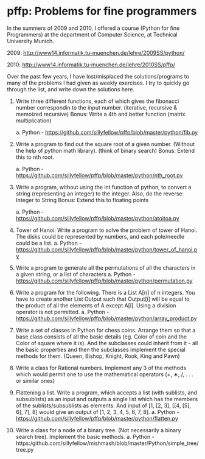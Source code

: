 pffp: Problems for fine programmers
===================================

In the summers of 2009 and 2010, I offered a course (Python for fine Programmers) at the department of Computer Science, at Technical University Munich.

 2009: http://www14.informatik.tu-muenchen.de/lehre/2009SS/python/

 2010: http://www14.informatik.tu-muenchen.de/lehre/2010SS/pffp/

Over the past few years, I have lost/misplaced the solutions/programs to many of the problems I had given as weekly exercises. I try to quickly go through the list, and write down the solutions here.

1. Write three different functions, each of which gives the fibonacci number
   correspondin to the input number. (iterative, recursive & memoized
   recursive)
   Bonus: Write a 4th and better function (matrix multiplication)

   a. Python - https://github.com/sillyfellow/pffp/blob/master/python/fib.py

2. Write a program to find out the square root of a given number. (Without the
   help of python math library). (think of binary search)
   Bonus: Extend this to nth root.

   a. Python - https://github.com/sillyfellow/pffp/blob/master/python/nth_root.py

3. Write a program, without using the int function of python, to convert a
   string (representing an integer) to the integer.
   Also, do the reverse: Integer to String
   Bonus: Extend this to floating points

   a. Python - https://github.com/sillyfellow/pffp/blob/master/python/atoitoa.py

4. Tower of Hanoi: Write a program to solve the problem of tower of Hanoi. The
   disks could be represented by numbers, and each pole/needle could be a list.
   a. Python - https://github.com/sillyfellow/pffp/blob/master/python/tower_of_hanoi.py

5. Write a program to generate all the permutations of all the characters in a given string,
   or a list of characters
   a. Python - https://github.com/sillyfellow/pffp/blob/master/python/permutation.py

6. Write a program for the following.  There is a List A[n] of n integers. You
   have to create another List Output such that Output[i] will be equal to the
   product of all the elements of A except A[i].  Using a division operator is
   not permitted.
   a. Python - https://github.com/sillyfellow/pffp/blob/master/python/array_product.py

7. Write a set of classes in Python for chess coins. Arrange them so that a
   base class consists of all the basic details (eg. Color of coin and the
   Color of square where it is). And the subclasses could inherit from it - all
   the basic properties and then the subclasses implement the special methods
   for them. (Queen, Bishop, Knight, Rook, King and Pawn)

8. Write a class for Rational numbers. Implement any 3 of the methods which
   would permit one to use the mathematical operators (+, ∗, /, . . . or
   similar ones)

9. Flattening a list.  Write a program, which accepts a list (with sublists,
   and subsublists) as an input and outputs a single list which has the
   members of the sublists/subsublists as elements.  And input of [1, [2, 3],
   [[4, [5], 6], 7], 8] would give an output of [1, 2, 3, 4, 5, 6, 7, 8].
   a. Python - https://github.com/sillyfellow/pffp/blob/master/python/flatten.py

10. Write a class for a node of a binary tree. (Not necessarily a binary search
    tree). Implement the basic methods.
    a. Python - https:/github.com/sillyfellow/mishmash/blob/master/Python/simple_tree/tree.py

